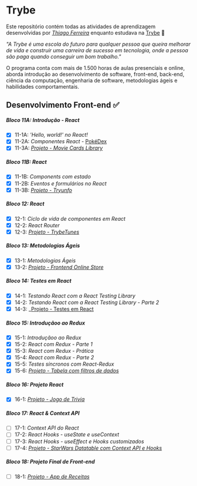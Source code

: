 # Trybe

Este repositório contém todas as atividades de aprendizagem desenvolvidas por _[Thiago Ferreira](https://www.linkedin.com/in/thiagoferreirarose)_ enquanto estudava na [Trybe](https://www.betrybe.com/) :rocket:

_"A Trybe é uma escola do futuro para qualquer pessoa que queira melhorar de vida e construir uma carreira de sucesso em tecnologia, onde a pessoa são paga quando conseguir um bom trabalho."_

O programa conta com mais de 1.500 horas de aulas presenciais e online, aborda introdução ao desenvolvimento de software, front-end, back-end, ciência da computação, engenharia de software, metodologias ágeis e habilidades comportamentais.

## Desenvolvimento Front-end :white_check_mark:

##### Bloco 11A: Introdução - React

- [x] 11-1A: _'Hello, world!' no React!_
- [x] 11-2A: _Componentes React_ - [PokéDex](https://github.com/Thiago-FR/exercise-pokedex-state)
- [x] 11-3A: _[Projeto - Movie Cards Library](https://github.com/tryber/sd-015-a-project-movie-cards-library/tree/thiago-ferreira-rose-movie-cards-librar)_

##### Bloco 11B: React

- [x] 11-1B: _Components com estado_
- [x] 11-2B: _Eventos e formulários no React_
- [X] 11-3B: _[Projeto - Tryunfo](https://github.com/tryber/sd-015-a-project-tryunfo/tree/thiago-ferreira-rose-project-tryunfo)_

##### Bloco 12: React


- [x] 12-1: _Ciclo de vida de componentes em React_
- [x] 12-2: _React Router_
- [x] 12-3: _[Projeto - TrybeTunes](https://github.com/tryber/sd-015-a-project-trybetunes/tree/thiago-ferreira-rose-project-trybetunes)_

##### Bloco 13: Metodologias Ágeis

- [x] 13-1: _Metodologias Ágeis_
- [x] 13-2: _[Projeto - Frontend Online Store](https://github.com/tryber/sd-015-a-project-frontend-online-store/tree/main-group-26)_

##### Bloco 14: Testes em React

- [x] 14-1: _Testando React com a React Testing Library_
- [x] 14-2: _Testando React com a React Testing Library - Parte 2_
- [x] 14-3: _[Projeto - Testes em React](https://github.com/tryber/sd-015-a-project-react-testing-library/tree/thiago-ferreira-rose-react-testing)

##### Bloco 15: Introduçãoo ao Redux

- [x] 15-1: _Introduçãoo ao Redux_
- [x] 15-2: _React com Redux - Parte 1_
- [x] 15-3: _React com Redux - Prática_
- [x] 15-4: _React com Redux - Parte 2_
- [x] 15-5: _Testes síncronos com React-Redux_
- [x] 15-6: _[Projeto - Tabela com filtros de dados](https://github.com/tryber/sd-015-a-project-trybewallet/tree/thiago-ferreira-rose-project-trybewallet)_

##### Bloco 16: Projeto React

- [x] 16-1: _[Projeto - Jogo de Trivia](https://github.com/tryber/sd-015-a-project-trivia-react-redux/tree/main-group-2)_

##### Bloco 17: React & Context API

- [ ] 17-1: _Context API do React_
- [ ] 17-2: _React Hooks - useState e useContext_
- [ ] 17-3: _React Hooks - useEffect e Hooks customizados_
- [ ] 17-4: _[Projeto - StarWars Datatable com Context API e Hooks]()_

##### Bloco 18: Projeto Final de Front-end

- [ ] 18-1: _[Projeto - App de Receitas]()_